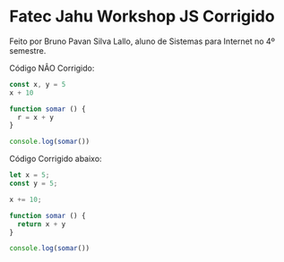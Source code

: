 # Fatec Jahu Workshop JS Corrigido

Feito por Bruno Pavan Silva Lallo, aluno de Sistemas para Internet no 4º semestre.

Código NÂO Corrigido: 

```js
const x, y = 5
x + 10

function somar () {
  r = x + y
}

console.log(somar())
```

Código Corrigido abaixo:

```js
let x = 5;
const y = 5;

x += 10;

function somar () {
  return x + y
}

console.log(somar())
```